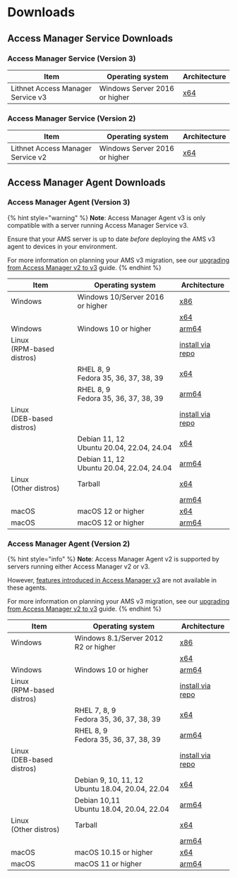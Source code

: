 # Downloads

## Access Manager Service Downloads

### Access Manager Service (Version 3)
| Item | Operating system | Architecture |
| --- | --- | --- |
| Lithnet Access Manager Service v3 | Windows Server 2016 or higher | [x64](https://packages.lithnet.io/win/access-manager-service/v3.0/x64/stable)  |

### Access Manager Service (Version 2)
| Item | Operating system | Architecture |
| --- | --- | --- |
| Lithnet Access Manager Service v2 | Windows Server 2016 or higher | [x64](https://packages.lithnet.io/win/access-manager-service/v2.0/x64/stable)  |

## Access Manager Agent Downloads

### Access Manager Agent (Version 3)
{% hint style="warning" %}
**Note**: Access Manager Agent v3 is only compatible with a server running Access Manager Service v3.

Ensure that your AMS server is up to date *before* deploying the AMS v3 agent to devices in your environment.

For more information on planning your AMS v3 migration, see our [upgrading from Access Manager v2 to v3](./upgrading-from-v2.md) guide.
{% endhint %}

| Item | Operating system | Architecture |
| --- | --- | --- |
| Windows | Windows 10/Server 2016 or higher | [x86](https://packages.lithnet.io/win/access-manager-agent/v3.0/x86/stable) |
| | | [x64](https://packages.lithnet.io/win/access-manager-agent/v3.0/x64/stable)  |
| Windows | Windows 10 or higher | [arm64](https://packages.lithnet.io/win/access-manager-agent/v3.0/arm64/stable) |
| Linux<br>(RPM-based distros) || [install via repo](./installing-the-access-manager-agent/installing-the-access-manager-agent-linux.md#installing-the-agent-on-red-hat-using-the-lithnet-repo) |
| | RHEL 8, 9<br>Fedora 35, 36, 37, 38, 39 | [x64](https://packages.lithnet.io/linux/rpm/prod/packages/access-manager-agent/v3.0/x64/stable) |
| | RHEL 8, 9<br>Fedora 35, 36, 37, 38, 39| [arm64](https://packages.lithnet.io/linux/rpm/prod/packages/access-manager-agent/v3.0/arm64/stable) |
| Linux<br>(DEB-based distros)  || [install via repo](./installing-the-access-manager-agent/installing-the-access-manager-agent-linux.md#installing-the-agent-on-debian-using-the-lithnet-repo) |
| | Debian 11, 12<br> Ubuntu 20.04, 22.04, 24.04 | [x64](https://packages.lithnet.io/linux/deb/prod/packages/access-manager-agent/v3.0/x64/stable) |
| | Debian 11, 12<br> Ubuntu 20.04, 22.04, 24.04 | [arm64](https://packages.lithnet.io/linux/deb/prod/packages/access-manager-agent/v3.0/arm64/stable) |
| Linux<br> (Other distros) | Tarball | [x64](https://packages.lithnet.io/linux/tar/packages/access-manager-agent/v3.0/x64/stable) | 
| | | [arm64](https://packages.lithnet.io/linux/tar/packages/access-manager-agent/v3.0/arm64/stable) |
| macOS | macOS 12 or higher | [x64](https://packages.lithnet.io/macos/access-manager-agent/v3.0/x64/stable) |
| macOS | macOS 12 or higher | [arm64](https://packages.lithnet.io/macos/access-manager-agent/v3.0/arm64/stable) |

### Access Manager Agent (Version 2)

{% hint style="info" %}
**Note**: Access Manager Agent v2 is supported by servers running either Access Manager v2 or v3.

However, [features introduced in Access Manager v3](../whats-new.md) are not available in these agents.

For more information on planning your AMS v3 migration, see our [upgrading from Access Manager v2 to v3](./upgrading-from-v2.md) guide.
{% endhint %}

| Item | Operating system | Architecture |
| --- | --- | --- |
| Windows | Windows 8.1/Server 2012 R2 or higher | [x86](https://packages.lithnet.io/win/access-manager-agent/v2.0/x86/stable) |
| | | [x64](https://packages.lithnet.io/win/access-manager-agent/v2.0/x64/stable)  |
| Windows | Windows 10 or higher | [arm64](https://packages.lithnet.io/win/access-manager-agent/v2.0/arm64/stable) |
| Linux<br>(RPM-based distros) || [install via repo](./installing-the-access-manager-agent/installing-the-access-manager-agent-linux.md#installing-the-agent-on-red-hat-using-the-lithnet-repo) |
| | RHEL 7, 8, 9<br>Fedora 35, 36, 37, 38, 39 | [x64](https://packages.lithnet.io/linux/rpm/prod/packages/access-manager-agent/v2.0/x64/stable) |
| | RHEL 8, 9<br>Fedora 35, 36, 37, 38, 39| [arm64](https://packages.lithnet.io/linux/rpm/prod/packages/access-manager-agent/v2.0/arm64/stable) |
| Linux<br>(DEB-based distros)  || [install via repo](./installing-the-access-manager-agent/installing-the-access-manager-agent-linux.md#installing-the-agent-on-debian-using-the-lithnet-repo) |
| | Debian 9, 10, 11, 12 <br> Ubuntu 18.04, 20.04, 22.04 | [x64](https://packages.lithnet.io/linux/deb/prod/packages/access-manager-agent/v2.0/x64/stable) |
| | Debian 10,11<br> Ubuntu 18.04, 20.04, 22.04| [arm64](https://packages.lithnet.io/linux/deb/prod/packages/access-manager-agent/v2.0/arm64/stable) |
| Linux<br> (Other distros) | Tarball | [x64](https://packages.lithnet.io/linux/tar/packages/access-manager-agent/v2.0/x64/stable) | 
| | | [arm64](https://packages.lithnet.io/linux/tar/packages/access-manager-agent/v2.0/arm64/stable) |
| macOS | macOS 10.15 or higher | [x64](https://packages.lithnet.io/macos/access-manager-agent/v2.0/x64/stable) |
| macOS | macOS 11 or higher | [arm64](https://packages.lithnet.io/macos/access-manager-agent/v2.0/arm64/stable) |

